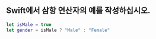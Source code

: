 ## Swift에서 삼항 연산자의 예를 작성하십시오.
```swift
let isMale = true
let gender = isMale ? "Male" : "Female"
```
